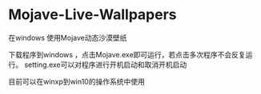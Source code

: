# Mojave-Live-Wallpapers
在windows 使用Mojave动态沙漠壁纸

下载程序到windows ，点击Mojave.exe即可运行，若点击多次程序不会反复运行。
setting.exe可以对程序进行开机启动和取消开机启动

目前可以在winxp到win10的操作系统中使用
